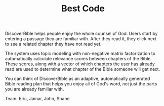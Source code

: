 ﻿---
title: Best Code
intro: DiscoverBible
---
DiscoverBible helps people enjoy the whole counsel of God. Users start by entering a passage they are familiar with. After they read it, they click next to see a related chapter they have not read yet. 

The system uses topic modeling with non-negative matrix factorization to automatically calculate relevance scores between chapters of the Bible. These scores, along with a vector of which chapters the user has already read are used to determine what chapter of the Bible someone will get next.

You can think of DiscoverBible as an adaptive, automatically generated Bible reading plan that helps you enjoy all of God's word, not just the parts you are already familiar with.

Team: Eric, Jamar, John, Shane


